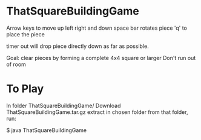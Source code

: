 # ThatSquareBuildingGame

Arrow keys to move up left right and down
space bar rotates piece
'q' to place the piece

timer out will drop piece directly down as far as possible.

Goal: clear pieces by forming a complete 4x4 square or larger
Don't run out of room

# To Play
In folder ThatSquareBuildingGame/
Download ThatSquareBuildingGame.tar.gz
extract in chosen folder
from that folder, run: 

$ java ThatSquareBuildingGame




